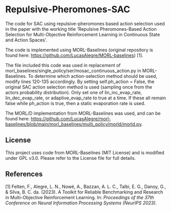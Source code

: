 # Repulsive-Pheromones-SAC
The code for SAC using repulsive-pheromones based action selection used in the paper with the working title 'Repulsive Pheromones-Based Action Selection for Multi-Objective Reinforcement Learning in Continuous State and Action Spaces'.

The code is implemented using MORL-Baselines (original repository is found here: https://github.com/LucasAlegre/MORL-baselines) [1].

The file included this code was used in replacement of morl_baselines/single_policy/ser/mosac_continuous_action.py in MORL-Baselines. To determine which action-selection method should be used, modify lines 120-135 accordingly. By setting self.ph_action = False, the original SAC action selection method is used (sampling once from the actors probability distribution). Only set one of lin_inc_evap_rate, lin_dec_evap_rate, or adaptive_evap_rate to true at a time. If these all remain false while ph_action is true, then a static evaporation rate is used.

The MORL/D implementation from MORL-Baselines was used, and can be found here: https://github.com/LucasAlegre/morl-baselines/blob/main/morl_baselines/multi_policy/morld/morld.py.

## License
This project uses code from MORL-Baselines (MIT License) and is modified under GPL v3.0. Please refer to the License file for full details.

## References
[1] Felten, F., Alegre, L. N., Nowé, A., Bazzan, A. L. C., Talbi, E. G., Danoy, G., & Silva, B. C. da. (2023). A Toolkit for Reliable Benchmarking and Research in Multi-Objective Reinforcement Learning. In: _Proceedings of the 37th Conference on Neural Information Processing Systems (NeurIPS 2023)_.
